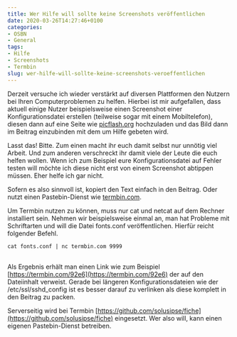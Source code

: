```yaml
---
title: Wer Hilfe will sollte keine Screenshots veröffentlichen
date: 2020-03-26T14:27:46+0100
categories:
- OSBN
- General
tags:
- Hilfe  
- Screenshots
- Termbin
slug: wer-hilfe-will-sollte-keine-screenshots-veroeffentlichen
---
```

Derzeit versuche ich wieder verstärkt auf diversen Plattformen den Nutzern bei Ihren Computerproblemen zu helfen. Hierbei ist mir aufgefallen, dass aktuell einige Nutzer beispielsweise einen Screenshot einer Konfigurationsdatei erstellen (teilweise sogar mit einem Mobiltelefon), diesen dann auf eine Seite wie [picflash.org](https://picflash.org/) hochzuladen und das Bild dann im Beitrag einzubinden mit dem um Hilfe gebeten wird.

Lasst das! Bitte. Zum einen macht ihr euch damit selbst nur unnötig viel Arbeit. Und zum anderen verschreckt ihr damit viele der Leute die euch helfen wollen. Wenn ich zum Beispiel eure Konfigurationsdatei auf Fehler testen will möchte ich diese nicht erst von einem Screenshot abtippen müssen. Eher helfe ich gar nicht.

Sofern es also sinnvoll ist, kopiert den Text einfach in den Beitrag. Oder nutzt einen Pastebin-Dienst wie [termbin.com](https://termbin.com/). 

Um Termbin nutzen zu können, muss nur cat und netcat auf dem Rechner installiert sein. Nehmen wir beispielsweise einmal an, man hat Probleme mit Schriftarten und will die Datei fonts.conf veröffentlichen. Hierfür reicht folgender Befehl.

<pre class="line-numbers language-bash" style="white-space:pre-wrap;">
<code class="language-bash">cat fonts.conf | nc termbin.com 9999
</code>
</pre>

Als Ergebnis erhält man einen Link wie zum Beispiel [https://termbin.com/92e6](https://termbin.com/92e6) der auf den Dateiinhalt verweist. Gerade bei längeren Konfigurationsdateien wie der /etc/ssl/sshd_config ist es besser darauf zu verlinken als diese komplett in den Beitrag zu packen.

Serverseitig wird bei Termbin [https://github.com/solusipse/fiche](https://github.com/solusipse/fiche) eingesetzt. Wer also will, kann einen eigenen Pastebin-Dienst betreiben.